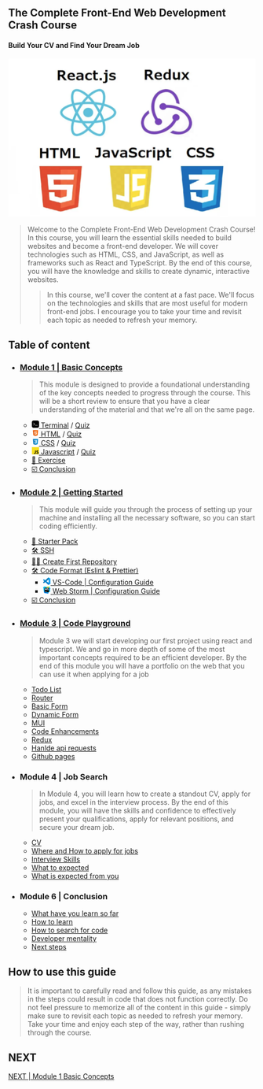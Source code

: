 ## The Complete Front-End Web Development Crash Course
#### Build Your CV and Find Your Dream Job
<img src="./imgs/hero.png" />

> Welcome to the Complete Front-End Web Development Crash Course! In this course, you will learn the essential skills needed to build websites and become a front-end developer.
> We will cover technologies such as HTML, CSS, and JavaScript, as well as frameworks such as React and TypeScript.
> By the end of this course, you will have the knowledge and skills to create dynamic, interactive websites.
>
> > In this course, we'll cover the content at a fast pace. We'll focus on the technologies and skills that are most useful for modern front-end jobs.
> > I encourage you to take your time and revisit each topic as needed to refresh your memory.


## Table of content
- ### [Module 1 | Basic Concepts](module1/README.md)
    > This module is designed to provide a foundational understanding of the key concepts needed to progress through the course.
    This will be a short review to ensure that you have a clear understanding of the material and that we're all on the same page.
    - [<img src="./imgs/terminal-icon.jpeg" width="15"/> Terminal](module1/terminal.md) / [Quiz](module1/terminal_quiz.md)
    - [<img src="./imgs/html5-icon.jpeg" width="15"/> HTML](module1/html.md) / [Quiz](module1/html_quiz.md)
    - [<img src="./imgs/css3-icon.jpeg" width="15"/> CSS](module1/css.md) / [Quiz](module1/css_quiz.md)
    - [<img src="./imgs/javascript-logo.png" width="15"/> Javascript](module1/javascript.md) / [Quiz](module1/javascript_quiz.md)
    - [📝 Exercise](module1/exercise.md)
    - [☑️ Conclusion](module1/conclusion.md)


- ### [Module 2 | Getting Started](module2/README.md)
    > This module will guide you through the process of setting up your machine and installing all the necessary software, so you can start coding efficiently.
  - [🎒 Starter Pack](module2/starterPack.md)
  - [🛠 SSH](module2/ssh.md)
  - [👨‍🎨 Create First Repository](module2/createFirstRepository.md)
  - [🛠 Code Format (Eslint & Prettier)](module2/codeFormat.md)
    - [<img src="./imgs/vscode_logo.png" width="15"/> VS-Code | Configuration Guide](module2/vscodeConfigurationGuide.md)
    - [<img src="./imgs/webstorm_logo.svg" width="15"/> Web Storm | Configuration Guide](module2/webstormConfigurationGuide.md)
  - [☑️ Conclusion](module2/conclusion.md)

- ### [Module 3 | Code Playground](module3/README.md)
  > Module 3 we will start developing our first project using react and typescript.
  > We and go in more depth of some of the most important concepts required to be an efficient developer.
  > By the end of this module you will have a portfolio on the web that you can use it when applying for a job
  - [Todo List]()
  - [Router]()
  - [Basic Form]()
  - [Dynamic Form]()
  - [MUI]()
  - [Code Enhancements]()
  - [Redux]()
  - [Hanlde api requests]()
  - [Github pages]()

- ### Module 4 | Job Search
    > In Module 4, you will learn how to create a standout CV, apply for jobs, and excel in the interview process. By the end of this module, you will have the skills and confidence to effectively present your qualifications, apply for relevant positions, and secure your dream job.
  - [CV]()
  - [Where and How to apply for jobs]()
  - [Interview Skills]()
  - [What to expected]()
  - [What is expected from you]()

- ### Module 6 | Conclusion
  - [What have you learn so far]()
  - [How to learn]()
  - [How to search for code]()
  - [Developer mentality]()
  - [Next steps]()

## How to use this guide
> It is important to carefully read and follow this guide, as any mistakes in the steps could result in code that does not function correctly. Do not feel pressure to memorize all of the content in this guide - simply make sure to revisit each topic as needed to refresh your memory. Take your time and enjoy each step of the way, rather than rushing through the course.

## NEXT
[NEXT | Module 1 Basic Concepts](module1/README.md)